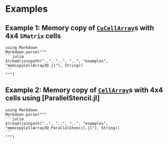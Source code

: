 # Examples

## Example 1: Memory copy of [`CuCellArray`](@ref)s with 4x4 `SMatrix` cells
````@eval
using Markdown
Markdown.parse("""
```julia
$(read(joinpath("..", "..", "..", "examples", "memcopyCellArray3D.jl"), String))
```
""")
````

## Example 2:  Memory copy of [`CellArray`](@ref)s with 4x4 cells using [ParallelStencil.jl]

````@eval
using Markdown
Markdown.parse("""
```julia
$(read(joinpath("..", "..", "..", "examples", "memcopyCellArray3D_ParallelStencil.jl"), String))
```
""")
````
